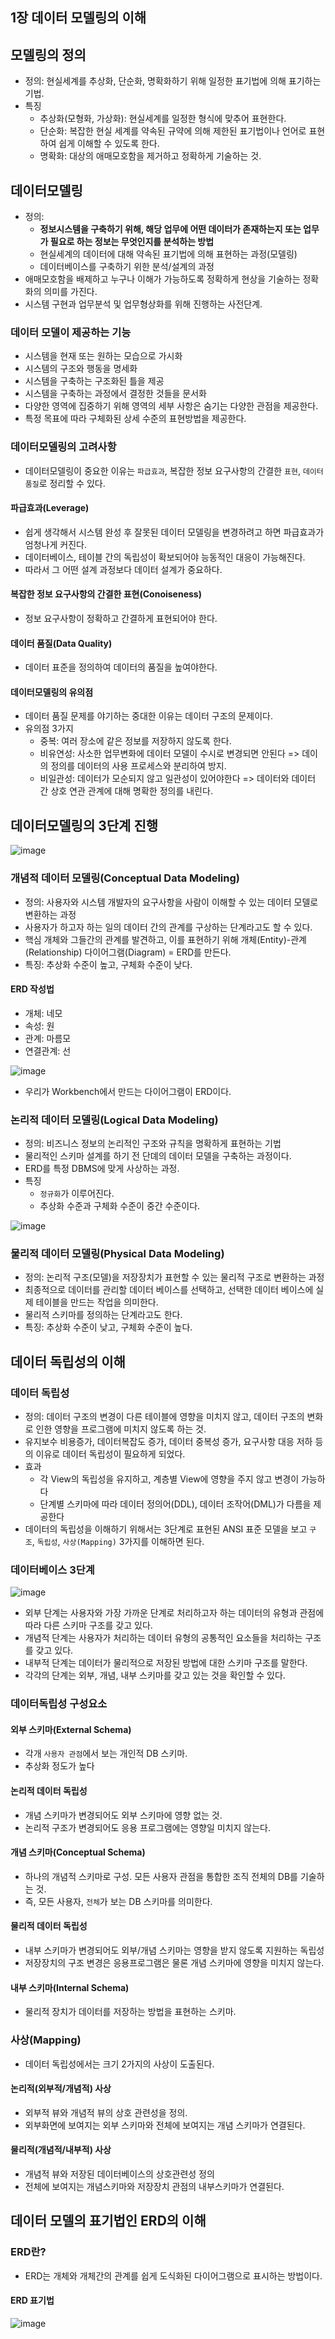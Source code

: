 
## 1장 데이터 모델링의 이해

## 모델링의 정의
- 정의: 현실세계를 추상화, 단순화, 명확화하기 위해 일정한 표기법에 의해 표기하는 기법.
- 특징
  - 추상화(모형화, 가상화): 현실세계를 일정한 형식에 맞추어 표현한다.
  - 단순화: 복잡한 현실 세계를 약속된 규약에 의해 제한된 표기법이나 언어로 표현하여 쉽게 이해할 수 있도록 한다.
  - 명확화: 대상의 애매모호함을 제거하고 정확하게 기술하는 것.

## 데이터모델링
- 정의: 
  - <b>정보시스템을 구축하기 위해, 해당 업무에 어떤 데이터가 존재하는지 또는 업무가 필요로 하는 정보는 무엇인지를 분석하는 방법</b>
  - 현실세계의 데이터에 대해 약속된 표기법에 의해 표현하는 과정(모델링)
  - 데이터베이스를 구축하기 위한 분석/설계의 과정
- 애매모호함을 배제하고 누구나 이해가 가능하도록 정확하게 현상을 기술하는 정확화의 의미를 가진다.
- 시스템 구현과 업무분석 및 업무형상화를 위해 진행하는 사전단계.
  
### 데이터 모델이 제공하는 기능
- 시스템을 현재 또는 원하는 모습으로 가시화
- 시스템의 구조와 행동을 명세화
- 시스템을 구축하는 구조화된 틀을 제공
- 시스템을 구축하는 과정에서 결정한 것들을 문서화
- 다양한 영역에 집중하기 위해 영역의 세부 사항은 숨기는 다양한 관점을 제공한다.
- 특정 목표에 따라 구체화된 상세 수준의 표현방법을 제공한다.

### 데이터모델링의 고려사항
- 데이터모델링이 중요한 이유는 `파급효과`, 복잡한 정보 요구사항의 간결한 `표현`, `데이터 품질`로 정리할 수 있다.

#### 파급효과(Leverage)
- 쉽게 생각해서 시스템 완성 후 잘못된 데이터 모델링을 변경하려고 하면 파급효과가 엄청나게 커진다.
- 데이터베이스, 테이블 간의 독립성이 확보되어야 능동적인 대응이 가능해진다.
- 따라서 그 어떤 설계 과정보다 데이터 설계가 중요하다.

#### 복잡한 정보 요구사항의 간결한 표현(Conoiseness)
- 정보 요구사항이 정확하고 간결하게 표현되어야 한다.

#### 데이터 품질(Data Quality)
- 데이터 표준을 정의하여 데이터의 품질을 높여야한다.

#### 데이터모델링의 유의점
- 데이터 품질 문제를 야기하는 중대한 이유는 데이터 구조의 문제이다.
- 유의점 3가지
  - 중복: 여러 장소에 같은 정보를 저장하지 않도록 한다.
  - 비유연성: 사소한 업무변화에 데이터 모델이 수시로 변경되면 안된다 => 데이의 정의를 데이터의 사용 프로세스와 분리하여 방지.
  - 비일관성: 데이터가 모순되지 않고 일관성이 있어야한다 => 데이터와 데이터 간 상호 연관 관계에 대해 명확한 정의를 내린다.

## 데이터모델링의 3단계 진행

![image](https://user-images.githubusercontent.com/24373728/165754020-07e824e4-51eb-44ab-9266-5277d2952ba2.png)

### 개념적 데이터 모델링(Conceptual Data Modeling)
- 정의: 사용자와 시스템 개발자의 요구사항을 사람이 이해할 수 있는 데이터 모델로 변환하는 과정
- 사용자가 하고자 하는 일의 데이터 간의 관계를 구상하는 단계라고도 할 수 있다.
- 핵심 개체와 그들간의 관계를 발견하고, 이를 표현하기 위해 개체(Entity)-관계(Relationship) 다이어그램(Diagram) = ERD를 만든다.
- 특징: 추상화 수준이 높고, 구체화 수준이 낮다. 

#### ERD 작성법
- 개체: 네모
- 속성: 원
- 관계: 마름모
- 연결관계: 선

![image](https://user-images.githubusercontent.com/24373728/165755999-9fa87e31-ac5c-4014-aea0-5c23702bfbda.png)

- 우리가 Workbench에서 만드는 다이어그램이 ERD이다.

### 논리적 데이터 모델링(Logical Data Modeling)
- 정의: 비즈니스 정보의 논리적인 구조와 규칙을 명확하게 표현하는 기법
- 물리적인 스키마 설계를 하기 전 단뎨의 데이터 모델을 구축하는 과정이다.
- ERD를 특정 DBMS에 맞게 사상하는 과정.
- 특징
  - `정규화`가 이루어진다.
  - 추상화 수준과 구체화 수준이 중간 수준이다.

![image](https://user-images.githubusercontent.com/24373728/165755893-23b51d45-365b-4946-ac07-b01310a32687.png)

### 물리적 데이터 모델링(Physical Data Modeling)
- 정의: 논리적 구조(모델)을 저장장치가 표현할 수 있는 물리적 구조로 변환하는 과정
- 최종적으로 데이터를 관리할 데이터 베이스를 선택하고, 선택한 데이터 베이스에 실제 테이블을 만드는 작업을 의미한다.
- 물리적 스키마를 정의하는 단계라고도 한다.
- 특징: 추상화 수준이 낮고, 구체화 수준이 높다.

## 데이터 독립성의 이해

### 데이터 독립성
- 정의: 데이터 구조의 변경이 다른 테이블에 영향을 미치지 않고, 데이터 구조의 변화로 인한 영향을 프로그램에 미치지 않도록 하는 것.
- 유지보수 비용증가, 데이터복잡도 증가, 데이터 중복성 증가, 요구사항 대응 저하 등의 이유로 데이터 독립성이 필요하게 되었다.
- 효과
  - 각 View의 독립성을 유지하고, 계층별 View에 영향을 주지 않고 변경이 가능하다
  - 단계별 스키마에 따라 데이터 정의어(DDL), 데이터 조작어(DML)가 다름을 제공한다
- 데이터의 독립성을 이해하기 위해서는 3단계로 표현된 ANSI 표준 모델을 보고 `구조`, `독립성`, `사상(Mapping)` 3가지를 이해하면 된다.

### 데이터베이스 3단계

![image](https://user-images.githubusercontent.com/24373728/165758471-f50b9257-69c9-49f1-9a02-4339bdd168f3.png)

- 외부 단계는 사용자와 가장 가까운 단계로 처리하고자 하는 데이터의 유형과 관점에 따라 다른 스키마 구조를 갖고 있다.
- 개념적 단계는 사용자가 처리하는 데이터 유형의 공통적인 요소들을 처리하는 구조를 갖고 있다.
- 내부적 단계는 데이터가 물리적으로 저장된 방법에 대한 스키마 구조를 말한다.
- 각각의 단계는 외부, 개념, 내부 스키마를 갖고 있는 것을 확인할 수 있다.

### 데이터독립성 구성요소

#### 외부 스키마(External Schema)
- 각개 `사용자 관점`에서 보는 개인적 DB 스키마.
- 추상화 정도가 높다

#### 논리적 데이터 독립성
- 개념 스키마가 변경되어도 외부 스키마에 영향 없는 것.
- 논리적 구조가 변경되어도 응용 프로그램에는 영향일 미치지 않는다.

#### 개념 스키마(Conceptual Schema)
- 하나의 개념적 스키마로 구성. 모든 사용자 관점을 통합한 조직 전체의 DB를 기술하는 것.
- 즉, 모든 사용자, `전체`가 보는 DB 스키마를 의미한다.

#### 물리적 데이터 독립성
- 내부 스키마가 변경되어도 외부/개념 스키마는 영향을 받지 않도록 지원하는 독립성
- 저장장치의 구조 변경은 응용프로그램은 물론 개념 스키마에 영향을 미치지 않는다.

#### 내부 스키마(Internal Schema)
- 물리적 장치가 데이터를 저장하는 방법을 표현하는 스키마.

### 사상(Mapping)
- 데이터 독립성에서는 크기 2가지의 사상이 도출된다.

#### 논리적(외부적/개념적) 사상
- 외부적 뷰와 개념적 뷰의 상호 관련성을 정의.
- 외부화면에 보여지는 외부 스키마와 전체에 보여지는 개념 스키마가 연결된다.

#### 물리적(개념적/내부적) 사상
- 개념적 뷰와 저장된 데이터베이스의 상호관련성 정의
- 전체에 보여지는 개념스키마와 저장장치 관점의 내부스키마가 연결된다.

## 데이터 모델의 표기법인 ERD의 이해
### ERD란?
- ERD는 개체와 개체간의 관계를 쉽게 도식화된 다이어그램으로 표시하는 방법이다.

#### ERD 표기법

![image](https://user-images.githubusercontent.com/24373728/165761940-6f4b6d0a-3153-4860-a2a8-055df26c67c3.png)






